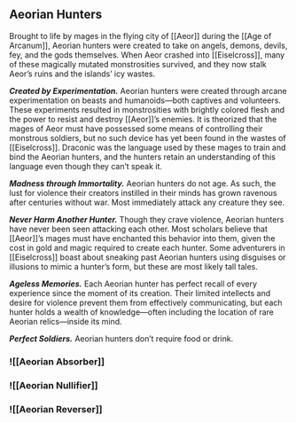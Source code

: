 ## Aeorian Hunters

Brought to life by mages in the flying city of [[Aeor]] during the [[Age of Arcanum]], Aeorian hunters were created to take on angels, demons, devils, fey, and the gods themselves. When Aeor crashed into [[Eiselcross]], many of these magically mutated monstrosities survived, and they now stalk Aeor’s ruins and the islands’ icy wastes.

**_Created by Experimentation._** Aeorian hunters were created through arcane experimentation on beasts and humanoids—both captives and volunteers. These experiments resulted in monstrosities with brightly colored flesh and the power to resist and destroy [[Aeor]]’s enemies. It is theorized that the mages of Aeor must have possessed some means of controlling their monstrous soldiers, but no such device has yet been found in the wastes of [[Eiselcross]]. Draconic was the language used by these mages to train and bind the Aeorian hunters, and the hunters retain an understanding of this language even though they can’t speak it.

**_Madness through Immortality._** Aeorian hunters do not age. As such, the lust for violence their creators instilled in their minds has grown ravenous after centuries without war. Most immediately attack any creature they see.

**_Never Harm Another Hunter._** Though they crave violence, Aeorian hunters have never been seen attacking each other. Most scholars believe that [[Aeor]]’s mages must have enchanted this behavior into them, given the cost in gold and magic required to create each hunter. Some adventurers in [[Eiselcross]] boast about sneaking past Aeorian hunters using disguises or illusions to mimic a hunter’s form, but these are most likely tall tales.

**_Ageless Memories._** Each Aeorian hunter has perfect recall of every experience since the moment of its creation. Their limited intellects and desire for violence prevent them from effectively communicating, but each hunter holds a wealth of knowledge—often including the location of rare Aeorian relics—inside its mind.

**_Perfect Soldiers._** Aeorian hunters don’t require food or drink.

### ![[Aeorian Absorber]]

### ![[Aeorian Nullifier]]

### ![[Aeorian Reverser]]